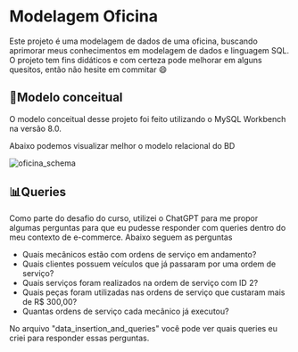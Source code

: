 # Modelagem Oficina

Este projeto é uma modelagem de dados de uma oficina, buscando aprimorar meus conhecimentos em modelagem de dados e linguagem SQL. O projeto tem fins didáticos e com certeza pode melhorar em alguns quesitos, então não hesite em commitar 😄

## 🎲Modelo conceitual

O modelo conceitual desse projeto foi feito utilizando o MySQL Workbench na versão 8.0.

Abaixo podemos visualizar melhor o modelo relacional do BD

![oficina_schema](https://github.com/user-attachments/assets/fd84c9cc-2331-4f38-820d-960d61d28c4f)


## 📊Queries

Como parte do desafio do curso, utilizei o ChatGPT para me propor algumas perguntas para que eu pudesse responder com queries dentro do meu contexto de e-commerce. Abaixo seguem as perguntas

- Quais mecânicos estão com ordens de serviço em andamento?
- Quais clientes possuem veículos que já passaram por uma ordem de serviço?
- Quais serviços foram realizados na ordem de serviço com ID 2?
- Quais peças foram utilizadas nas ordens de serviço que custaram mais de R$ 300,00?
- Quantas ordens de serviço cada mecânico já executou?

No arquivo "data_insertion_and_queries" você pode ver quais queries eu criei para responder essas perguntas.

